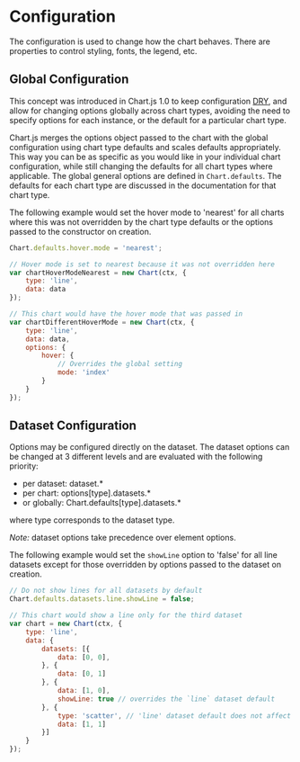 # Configuration

The configuration is used to change how the chart behaves. There are properties to control styling, fonts, the legend, etc.

## Global Configuration

This concept was introduced in Chart.js 1.0 to keep configuration [DRY](https://en.wikipedia.org/wiki/Don%27t_repeat_yourself), and allow for changing options globally across chart types, avoiding the need to specify options for each instance, or the default for a particular chart type.

Chart.js merges the options object passed to the chart with the global configuration using chart type defaults and scales defaults appropriately. This way you can be as specific as you would like in your individual chart configuration, while still changing the defaults for all chart types where applicable. The global general options are defined in `Chart.defaults`. The defaults for each chart type are discussed in the documentation for that chart type.

The following example would set the hover mode to 'nearest' for all charts where this was not overridden by the chart type defaults or the options passed to the constructor on creation.

```javascript
Chart.defaults.hover.mode = 'nearest';

// Hover mode is set to nearest because it was not overridden here
var chartHoverModeNearest = new Chart(ctx, {
    type: 'line',
    data: data
});

// This chart would have the hover mode that was passed in
var chartDifferentHoverMode = new Chart(ctx, {
    type: 'line',
    data: data,
    options: {
        hover: {
            // Overrides the global setting
            mode: 'index'
        }
    }
});
```

## Dataset Configuration

Options may be configured directly on the dataset. The dataset options can be changed at 3 different levels and are evaluated with the following priority:

- per dataset: dataset.*
- per chart: options[type].datasets.*
- or globally: Chart.defaults[type].datasets.*

where type corresponds to the dataset type.

*Note:* dataset options take precedence over element options.

The following example would set the `showLine` option to 'false' for all line datasets except for those overridden by options passed to the dataset on creation.

```javascript
// Do not show lines for all datasets by default
Chart.defaults.datasets.line.showLine = false;

// This chart would show a line only for the third dataset
var chart = new Chart(ctx, {
    type: 'line',
    data: {
        datasets: [{
            data: [0, 0],
        }, {
            data: [0, 1]
        }, {
            data: [1, 0],
            showLine: true // overrides the `line` dataset default
        }, {
            type: 'scatter', // 'line' dataset default does not affect this dataset since it's a 'scatter'
            data: [1, 1]
        }]
    }
});
```
